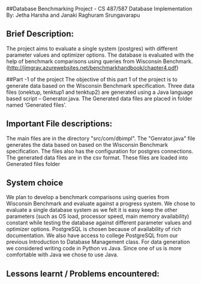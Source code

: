 ##Database Benchmarking Project - 
CS 487/587 Database Implementation
By: Jetha Harsha and Janaki Raghuram Srungavarapu 

## Brief Description:
The project aims to evaluate a single system (postgres) with different parameter values and optimizer options. The database is evaluated with the help of benchmark comparisons using queries from Wisconsin Benchmark. 
(http://jimgray.azurewebsites.net/benchmarkhandbook/chapter4.pdf)

##Part -1 of the project
The objective of this part 1 of the project is to generate data based on the Wisconsin Benchmark specification. Three data files (onektup, tenktup1 and tenktup2) are generated using a Java language based script – Generator.java. The Generated data files are placed in folder named ‘Generated files’.

## Important File descriptions:
The main files are in the directory "src/com/dbimpl". The "Genrator.java" file generates the data based on based on the Wisconsin Benchmark specification. The files also has the configuration for postgres connections.
The generated data files are in the csv format. These files are loaded into Generated files folder

## System choice
We plan to develop a benchmark comparisons using queries from Wisconsin Benchmark and evaluate against a progress system. We chose to evaluate a single database system as we felt it is easy keep the other parameters (such as OS load, processor speed, main memory availability) constant while testing the database against different parameter values and optimizer options. 
PostgreSQL is chosen because of availability of rich documentation. We also have access to college PostgreSQL from our previous Introduction to Database Management class. 
For data generation we considered writing code in Python vs Java. Since one of us is more comfortable with Java we chose to use Java. 


## Lessons learnt / Problems encountered: 


